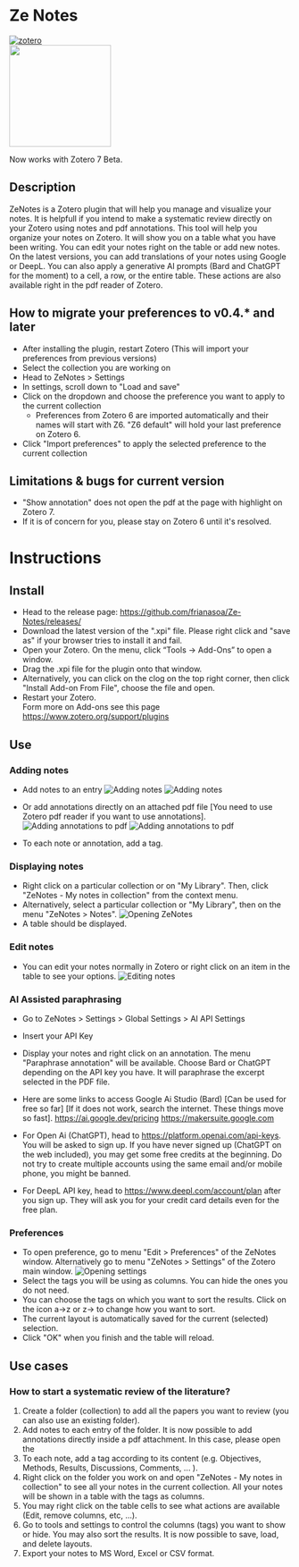 # Ze Notes
[![zotero](https://raw.githubusercontent.com/frianasoa/zenotes/main/docs/images/for-zotero-6.svg)](https://zotero.org) <br/>
<a href="https://zotero.org"><img src="https://raw.githubusercontent.com/frianasoa/zenotes/main/docs/images/for-zotero-7.png" width="182" /></a>

Now works with Zotero 7 Beta.

## Description
ZeNotes is a Zotero plugin that will help you manage and visualize your notes. It is helpfull if you intend to make a systematic review directly on your Zotero using notes and pdf annotations. This tool will help you organize your notes on Zotero. It will show you on a table what you have been writing. You can edit your notes right on the table or add new notes. On the latest versions, you can add translations of your notes using Google or DeepL. You can also apply a generative AI prompts (Bard and ChatGPT for the moment) to a cell, a row, or the entire table. These actions are also available right in the pdf reader of Zotero.

## How to migrate your preferences to v0.4.* and later
* After installing the plugin, restart Zotero (This will import your preferences from previous versions)
* Select the collection you are working on
* Head to ZeNotes > Settings
* In settings, scroll down to "Load and save"
* Click on the dropdown and choose the preference you want to apply to the current collection
	* Preferences from Zotero 6 are imported automatically and their names will start with Z6. "Z6 default" will hold your last preference on Zotero 6.
* Click "Import preferences" to apply the selected preference to the current collection

## Limitations & bugs for current version
* "Show annotation" does not open the pdf at the page with highlight on Zotero 7.
* If it is of concern for you, please stay on Zotero 6 until it's resolved.

# Instructions
## Install
* Head to the release page: https://github.com/frianasoa/Ze-Notes/releases/
* Download the latest version of the ".xpi" file. Please right click and "save as" if your browser tries to install it and fail.
* Open your Zotero. On the menu, click “Tools → Add-Ons” to open a window.
* Drag the .xpi file for the plugin onto that window. 
* Alternatively, you can click on the clog on the top right corner, then click "Install Add-on From File", choose the file and open.
* Restart your Zotero. \
Form more on Add-ons see this page https://www.zotero.org/support/plugins

## Use
### Adding notes
* Add notes to an entry
![Adding notes](https://raw.githubusercontent.com/frianasoa/zenotes/main/docs/images/00.add-a-note.png "Adding notes")
![Adding notes](https://raw.githubusercontent.com/frianasoa/zenotes/main/docs/images/01.label-note-tag.png "Adding notes")

* Or add annotations directly on an attached pdf file [You need to use Zotero pdf reader if you want to use annotations].
![Adding annotations to pdf](https://raw.githubusercontent.com/frianasoa/zenotes/main/docs/images/02.pdf-annotation.png "Adding annotations to pdf")
![Adding annotations to pdf](https://raw.githubusercontent.com/frianasoa/zenotes/main/docs/images/03.pdf-annotation-results.png "Adding annotations to pdf")

* To each note or annotation, add a tag.

### Displaying notes
* Right click on a particular collection or on "My Library". Then, click "ZeNotes - My notes in collection" from the context menu.
* Alternatively, select a particular collection or "My Library", then on the menu "ZeNotes > Notes".
![Opening ZeNotes](https://raw.githubusercontent.com/frianasoa/zenotes/main/docs/images/04.open-zenotes.png "Opening ZeNotes")
* A table should be displayed.


### Edit notes
* You can edit your notes normally in Zotero or right click on an item in the table to see your options.
![Editing notes](https://raw.githubusercontent.com/frianasoa/zenotes/main/docs/images/05.zenotes-interface.png "Editing notes")

### AI Assisted paraphrasing
* Go to ZeNotes > Settings > Global Settings > AI API Settings
* Insert your API Key
* Display your notes and right click on an annotation. The menu "Paraphrase annotation" will be available. Choose Bard or ChatGPT depending on the API key you have. It will paraphrase the excerpt selected in the PDF file.
* Here are some links to access Google Ai Studio (Bard) [Can be used for free so far] [If it does not work, search the internet. These things move so fast]. https://ai.google.dev/pricing
 https://makersuite.google.com

* For Open Ai (ChatGPT), head to https://platform.openai.com/api-keys. You will be asked to sign up. If you have never signed up (ChatGPT on the web included), you may get some free credits at the beginning. Do not try to create multiple accounts using the same email and/or mobile phone, you might be banned.

* For DeepL API key, head to https://www.deepl.com/account/plan after you sign up. They will ask you for your credit card details even for the free plan.

### Preferences
* To open preference, go to menu "Edit > Preferences" of the ZeNotes window. Alternatively go to menu "ZeNotes > Settings" of the Zotero main window.
![Opening settings](https://raw.githubusercontent.com/frianasoa/zenotes/main/docs/images/06.zenotes-interface-settings.png "Opening settings")
* Select the tags you will be using as columns. You can hide the ones you do not need.
* You can choose the tags on which you want to sort the results. Click on the icon a->z or z-> to change how you want to sort.
* The current layout is automatically saved for the current (selected) selection. 
* Click "OK" when you finish and the table will reload.

## Use cases
### How to start a systematic review of the literature?

1. Create a folder (collection) to add all the papers you want to review (you can also use an existing folder).
2. Add notes to each entry of the folder. It is now possible to add annotations directly inside a pdf attachment. In this case, please open the  
3. To each note, add a tag according to its content (e.g. Objectives, Methods, Results, Discussions, Comments, ... ). 
4. Right click on the folder you work on and open "ZeNotes - My notes in collection" to see all your notes in the current collection. All your notes will be shown in a table with the tags as columns.
5. You may right click on the table cells to see what actions are available (Edit, remove columns, etc, ...).
6. Go to tools and settings to control the columns (tags) you want to show or hide. You may also sort the results. It is now possible to save, load, and delete layouts.  
7. Export your notes to MS Word, Excel or CSV format.